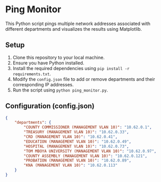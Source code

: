 # Ping Monitor

This Python script pings multiple network addresses associated with different departments and visualizes the results using Matplotlib.

## Setup

1. Clone this repository to your local machine.
2. Ensure you have Python installed.
3. Install the required dependencies using `pip install -r requirements.txt`.
4. Modify the `config.json` file to add or remove departments and their corresponding IP addresses.
5. Run the script using `python ping_monitor.py`.

## Configuration (config.json)

```json
{
    "departments": {
        "COUNTY COMMISSIONER (MANAGEMENT VLAN 10)": "10.62.0.1",
        "TREASURY (MANAGEMENT VLAN 10)": "10.62.0.33",
        "CRD (MANAGEMENT VLAN 10)": "10.62.0.41",
        "EDUCATION (MANAGEMENT VLAN 10)": "10.62.0.49",
        "HOSPITAL (MANAGEMENT VLAN 10)": "10.62.0.73",
        "TOM MBOYA UNIVERSITY (MANAGEMENT VLAN 10)": "10.62.0.97",
        "COUNTY ASSEMBLY (MANAGEMENT VLAN 10)": "10.62.0.121",
        "PROBATION (MANAGEMENT VLAN 10)": "10.62.0.89",
        "KNA (MANAGEMENT VLAN 10)": "10.62.0.113"
    }
}
